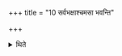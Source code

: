 +++
title = "10 सर्वभक्षाश्चमसा भवन्ति"

+++

<details><summary>थिते</summary>

सर्वभक्षाश्चमसा भवन्ति १०
</details>
